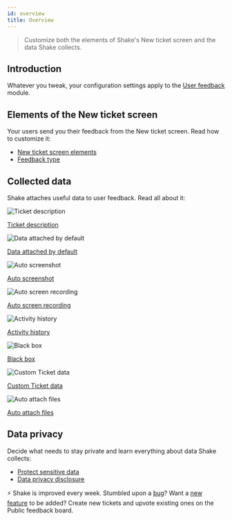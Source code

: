 ```yaml
---
id: overview
title: Overview
---
```


>Customize both the elements of Shake's New ticket screen and the data Shake collects.

## Introduction

Whatever you tweak, your configuration settings apply to the [User feedback](/react/user-feedback/overview) module.

## Elements of the New ticket screen

Your users send you their feedback from the New ticket screen. Read how to customize it:
* [New ticket screen elements](/react/configuration-and-data/new-ticket-screen-elements)
* [Feedback type](/react/user-feedback/feedback-type)

## Collected data

Shake attaches useful data to user feedback. Read all about it:

<div class="featuresList">
    <div>
        <img src="/docs/img/description@2x.png" alt="Ticket description"/>
        <p><a href="/docs/react/configuration-and-data/new-ticket-screen-elements#ticket-description">Ticket description</a></p>
    </div>
	<div>
        <img src="/docs/img/essential-data@2x.png" alt="Data attached by default"/>
        <p><a href="/docs/react/configuration-and-data/data-attached-by-default/">Data attached by default</a></p>
    </div>
	<div>
        <img src="/docs/img/auto-screenshot@2x.png" alt="Auto screenshot"/>
        <p><a href="/docs/react/configuration-and-data/auto-screenshot/">Auto screenshot</a></p>
    </div>
    <div>
        <img src="/docs/img/screen-recording@2x.png" alt="Auto screen recording"/>
        <p><a href="/docs/react/configuration-and-data/auto-screen-recording/">Auto screen recording</a></p>
    </div>
    <div>
        <img src="/docs/img/steps-to-reproduce@2x.png" alt="Activity history"/>
        <p><a href="/docs/react/configuration-and-data/activity-history/">Activity history</a></p>
    </div>
    <div>
        <img src="/docs/img/black-box@2x.png" alt="Black box"/>
        <p><a href="/docs/react/configuration-and-data/black-box/">Black box</a></p>
    </div>
	<div>
        <img src="/docs/img/feature-custom-ticket-data@2x.png" alt="Custom Ticket data"/>
        <p><a href="/docs/react/configuration-and-data/ticket-metadata/">Custom Ticket data</a></p>
    </div>
	<div>
        <img src="/docs/img/feature-auto-attach-files@2x.png" alt="Auto attach files"/>
        <p><a href="/docs/react/configuration-and-data/auto-attach-files/">Auto attach files</a></p>
    </div>
</div>

## Data privacy

Decide what needs to stay private and learn everything about data Shake collects:
* [Protect sensitive data](react/configuration-and-data/manage-sensitive-data.md)
* [Data privacy disclosure](react/configuration-and-data/data-privacy-disclosure.md)

<p class="p2 mt-80 mb-10">⚡️ Shake is improved every week.
Stumbled upon a <a href="https://feedback.shakebugs.com/bugs">bug</a>?
Want a <a href="https://feedback.shakebugs.com/feature-requests">new feature</a> to be added?
Create new tickets and upvote existing ones on the Public feedback board.</p>
<p></p>